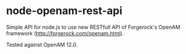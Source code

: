 # node-openam-rest-api
Simple API for node.js to use new RESTfull API of Forgerock's OpenAM framework (http://forgerock.com/openam.html).

Tested against OpenAM 12.0.
